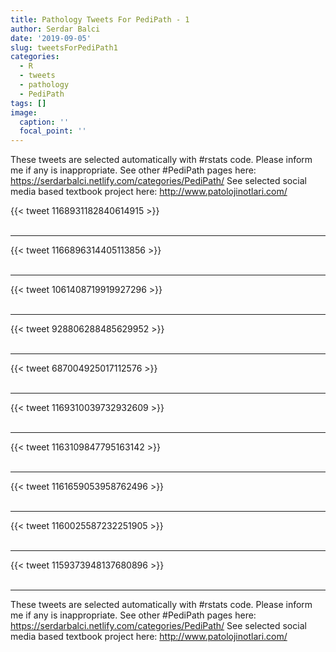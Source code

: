 ```yaml
---
title: Pathology Tweets For PediPath - 1
author: Serdar Balci
date: '2019-09-05'
slug: tweetsForPediPath1
categories:
  - R
  - tweets
  - pathology
  - PediPath
tags: []
image:
  caption: ''
  focal_point: ''
---
```



These tweets are selected automatically with #rstats code. Please inform me if any is inappropriate.
See other #PediPath pages here: https://serdarbalci.netlify.com/categories/PediPath/ 
See selected social media based textbook project here: http://www.patolojinotlari.com/

{{< tweet 1168931182840614915 >}}
<br>
<br>
<hr>
{{< tweet 1166896314405113856 >}}
<br>
<br>
<hr>
{{< tweet 1061408719919927296 >}}
<br>
<br>
<hr>
{{< tweet 928806288485629952 >}}
<br>
<br>
<hr>
{{< tweet 687004925017112576 >}}
<br>
<br>
<hr>
{{< tweet 1169310039732932609 >}}
<br>
<br>
<hr>
{{< tweet 1163109847795163142 >}}
<br>
<br>
<hr>
{{< tweet 1161659053958762496 >}}
<br>
<br>
<hr>
{{< tweet 1160025587232251905 >}}
<br>
<br>
<hr>
{{< tweet 1159373948137680896 >}}
<br>
<br>
<hr>


These tweets are selected automatically with #rstats code. Please inform me if any is inappropriate.
See other #PediPath pages here: https://serdarbalci.netlify.com/categories/PediPath/ 
See selected social media based textbook project here: http://www.patolojinotlari.com/
